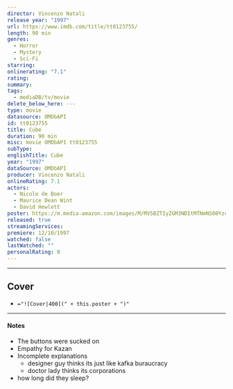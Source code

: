 ```yaml
---
director: Vincenzo Natali
release year: "1997"
url: https://www.imdb.com/title/tt0123755/
length: 90 min
genres:
  - Horror
  - Mystery
  - Sci-Fi
starring: 
onlinerating: "7.1"
rating: 
summary: 
tags:
  - mediaDB/tv/movie
delete_below_here: ---
type: movie
datasource: OMDbAPI
id: tt0123755
title: Cube
duration: 90 min
misc: movie OMDbAPI tt0123755
subType: 
englishTitle: Cube
year: "1997"
dataSource: OMDbAPI
producer: Vincenzo Natali
onlineRating: 7.1
actors:
  - Nicole de Boer
  - Maurice Dean Wint
  - David Hewlett
poster: https://m.media-amazon.com/images/M/MV5BZTIyZGM3NDItMTNmNS00Yzc4LTg2MzItOWY4MTE1NDlmZDIyXkEyXkFqcGdeQXVyMTAwMzUyOTc@._V1_SX300.jpg
released: true
streamingServices: 
premiere: 12/10/1997
watched: false
lastWatched: ""
personalRating: 0
---
```



---
## Cover

- `="![Cover|400](" + this.poster + ")"`

---
#### Notes
- The buttons were sucked on
- Empathy for Kazan
- Incomplete explanations
	- designer guy thinks its just like kafka buraucracy
	- doctor lady thinks its corporations
- how long did they sleep?